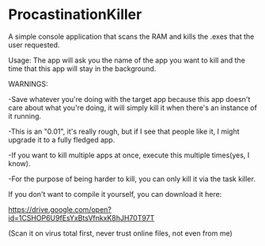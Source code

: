 # ProcastinationKiller
A simple console application that scans the RAM and kills the .exes that the user requested.

Usage: The app will ask you the name of the app you want to kill and the time that this app will stay in the background.

WARNINGS:


-Save whatever you're doing with the target app because this app doesn't care about what you're doing, it will simply kill it when there's an instance of it running.


-This is an "0.01", it's really rough, but if I see that people like it, I might upgrade it to a fully fledged app.


-If you want to kill multiple apps at once, execute this multiple times(yes, I know).


-For the purpose of being harder to kill, you can only kill it via the task killer.


If you don't want to compile it yourself, you can download it here:

https://drive.google.com/open?id=1CSHOP6U9fEsYxBtsVfnkxK8hJH70T97T

(Scan it on virus total first, never trust online files, not even from me)
